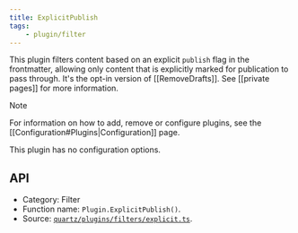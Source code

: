 ```yaml
---
title: ExplicitPublish
tags:
    - plugin/filter
---
```


This plugin filters content based on an explicit `publish` flag in the frontmatter, allowing only content that is explicitly marked for publication to pass through. It's the opt-in version of [[RemoveDrafts]]. See [[private pages]] for more information.

> [!note]
> For information on how to add, remove or configure plugins, see the [[Configuration#Plugins|Configuration]] page.

This plugin has no configuration options.

## API

-   Category: Filter
-   Function name: `Plugin.ExplicitPublish()`.
-   Source: [`quartz/plugins/filters/explicit.ts`](https://github.com/jackyzha0/quartz/blob/v4/quartz/plugins/filters/explicit.ts).
